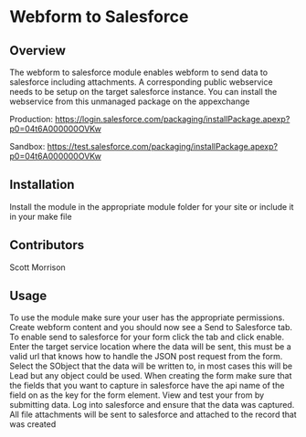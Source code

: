 Webform to Salesforce
===

## Overview 

The webform to salesforce module enables webform to send data to salesforce including attachments. A corresponding public webservice needs to be setup on the target salesforce instance. You can install the webservice from this unmanaged package on the appexchange

Production:
https://login.salesforce.com/packaging/installPackage.apexp?p0=04t6A000000OVKw

Sandbox:
https://test.salesforce.com/packaging/installPackage.apexp?p0=04t6A000000OVKw

## Installation 

Install the module in the appropriate module folder for your site or include it in your make file 

## Contributors

Scott Morrison

## Usage

To use the module make sure your user has the appropriate permissions. Create webform content and you should now see a Send to Salesforce tab. To enable send to salesforce for your form click the tab and click enable. Enter the target service location where the data will be sent, this must be a valid url that knows how to handle the JSON post request from the form. Select the SObject that the data will be written to, in most cases this will be Lead but any object could be used. When creating the form make sure that the fields that you want to capture in salesforce have the api name of the field on as the key for the form element. View and test your from by submitting data. Log into salesforce and ensure that the data was captured. All file attachments will be sent to salesforce and attached to the record that was created 
